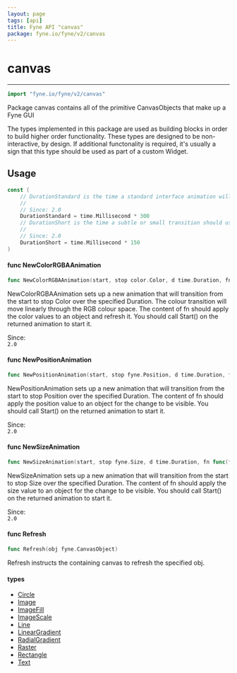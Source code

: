 ```yaml
---
layout: page
tags: [api]
title: Fyne API "canvas"
package: fyne.io/fyne/v2/canvas
---
```


# canvas
---
```go
import "fyne.io/fyne/v2/canvas"
```

Package canvas contains all of the primitive CanvasObjects that make up a Fyne GUI

The types implemented in this package are used as building blocks in order to build higher order functionality. These types are designed to be non-interactive, by design. If additional functonality is required, it's usually a sign that this type should be used as part of a custom Widget.

## Usage

```go
const (
	// DurationStandard is the time a standard interface animation will run.
	//
	// Since: 2.0
	DurationStandard = time.Millisecond * 300
	// DurationShort is the time a subtle or small transition should use.
	//
	// Since: 2.0
	DurationShort = time.Millisecond * 150
)
```

#### func  NewColorRGBAAnimation

```go
func NewColorRGBAAnimation(start, stop color.Color, d time.Duration, fn func(color.Color)) *fyne.Animation
```
NewColorRGBAAnimation sets up a new animation that will transition from the start to stop Color over the specified Duration. The colour transition will move linearly through the RGB colour space. The content of fn should apply the color values to an object and refresh it. You should call Start() on the returned animation to start it.


<div class="since">Since: <code>
2.0</code></div>

#### func  NewPositionAnimation

```go
func NewPositionAnimation(start, stop fyne.Position, d time.Duration, fn func(fyne.Position)) *fyne.Animation
```
NewPositionAnimation sets up a new animation that will transition from the start to stop Position over the specified Duration. The content of fn should apply the position value to an object for the change to be visible. You should call Start() on the returned animation to start it.


<div class="since">Since: <code>
2.0</code></div>

#### func  NewSizeAnimation

```go
func NewSizeAnimation(start, stop fyne.Size, d time.Duration, fn func(fyne.Size)) *fyne.Animation
```
NewSizeAnimation sets up a new animation that will transition from the start to stop Size over the specified Duration. The content of fn should apply the size value to an object for the change to be visible. You should call Start() on the returned animation to start it.


<div class="since">Since: <code>
2.0</code></div>

#### func  Refresh

```go
func Refresh(obj fyne.CanvasObject)
```
Refresh instructs the containing canvas to refresh the specified obj.

#### types

 * [Circle](circle.html)
 * [Image](image.html)
 * [ImageFill](imagefill.html)
 * [ImageScale](imagescale.html)
 * [Line](line.html)
 * [LinearGradient](lineargradient.html)
 * [RadialGradient](radialgradient.html)
 * [Raster](raster.html)
 * [Rectangle](rectangle.html)
 * [Text](text.html)
